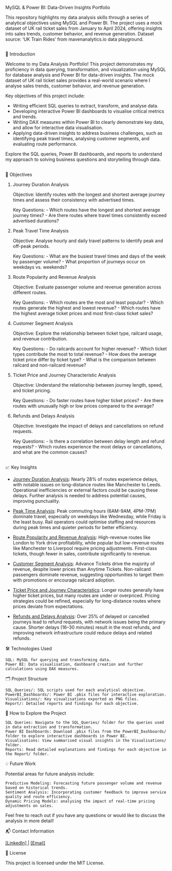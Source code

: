 MySQL & Power BI: Data-Driven Insights Portfolio

This repository highlights my data analysis skills through a series of analytical objectives using MySQL and Power BI. The project uses a mock dataset of UK rail ticket sales from January to April 2024, offering insights into sales trends, customer behavior, and revenue generation. Dataset source: ‘UK Train Rides’ from mavenanalytics.io data playground.

##

📘 Introduction

Welcome to my Data Analysis Portfolio! This project demonstrates my proficiency in data querying, transformation, and visualization using MySQL for database analysis and Power BI for data-driven insights. The mock dataset of UK rail ticket sales provides a real-world scenario where I analyse sales trends, customer behavior, and revenue generation.

Key objectives of this project include:

   - Writing efficient SQL queries to extract, transform, and analyse data.
   - Developing interactive Power BI dashboards to visualise critical metrics and trends.
   - Writing DAX measures within Power BI to clearly demonstrate key data, and allow for interactive data visualisation.
   - Applying data-driven insights to address business challenges, such as identifying peak travel times, analysing customer segments, and evaluating route performance.

Explore the SQL queries, Power BI dashboards, and reports to understand my approach to solving business questions and storytelling through data.

##
🎯 Objectives
1. Journey Duration Analysis

   Objective: Identify routes with the longest and shortest average journey times and assess their consistency with advertised times.

   Key Questions:
        - Which routes have the longest and shortest average journey times?
        - Are there routes where travel times consistently exceed advertised durations?

2. Peak Travel Time Analysis

   Objective: Analyse hourly and daily travel patterns to identify peak and off-peak periods.

   Key Questions:
        - What are the busiest travel times and days of the week by passenger volume?
        - What proportion of journeys occur on weekdays vs. weekends?

3. Route Popularity and Revenue Analysis

   Objective: Evaluate passenger volume and revenue generation across different routes.

   Key Questions:
        - Which routes are the most and least popular?
        - Which routes generate the highest and lowest revenue?
        - Which routes have the highest average ticket prices and most first-class ticket sales?

4. Customer Segment Analysis

   Objective: Explore the relationship between ticket type, railcard usage, and revenue contribution.

   Key Questions:
        - Do railcards account for higher revenue?
        - Which ticket types contribute the most to total revenue?
        - How does the average ticket price differ by ticket type?
        - What is the comparison between railcard and non-railcard revenue?

5. Ticket Price and Journey Characteristic Analysis

   Objective: Understand the relationship between journey length, speed, and ticket pricing.

   Key Questions:
        - Do faster routes have higher ticket prices?
        - Are there routes with unusually high or low prices compared to the average?

6. Refunds and Delays Analysis

   Objective: Investigate the impact of delays and cancellations on refund requests.

   Key Questions:
        - Is there a correlation between delay length and refund requests?
        - Which routes experience the most delays or cancellations, and what are the common causes?

##

📈 Key Insights

   - [Journey Duration Analysis](https://github.com/tomredfern24/Data_Analysis_Portfolio_Project-UK_Rail_Prices/blob/main/Report/1.%20Journey%20Duration%20Analysis.md): Nearly 28% of routes experience delays, with notable issues on long-distance routes like Manchester to Leeds. Operational inefficiencies or external factors could be causing these delays. Further analysis is needed to address potential causes, improving punctuality.

   - [Peak Time Analysis](https://github.com/tomredfern24/Data_Analysis_Portfolio_Project-UK_Rail_Prices/blob/main/Report/2.%20Peak%20Time%20Analysis.md): Peak commuting hours (6AM-9AM, 4PM-7PM) dominate travel, especially on weekdays like Wednesday, while Friday is the least busy. Rail operators could optimise staffing and resources during peak times and quieter periods for better efficiency.

   - [Route Popularity and Revenue Analysis](https://github.com/tomredfern24/Data_Analysis_Portfolio_Project-UK_Rail_Prices/blob/main/Report/3.%20Route%20Popularity%20and%20Revenue%20Analysis.md): High-revenue routes like London to York drive profitability, while popular but low-revenue routes like Manchester to Liverpool require pricing adjustments. First-class tickets, though fewer in sales, contribute significantly to revenue.

   - [Customer Segment Analysis](https://github.com/tomredfern24/Data_Analysis_Portfolio_Project-UK_Rail_Prices/blob/main/Report/4.%20Customer%20Segment%20Analysis.md): Advance Tickets drive the majority of revenue, despite lower prices than Anytime Tickets. Non-railcard passengers dominate revenue, suggesting opportunities to target them with promotions or encourage railcard adoption.

   - [Ticket Price and Journey Characteristics](https://github.com/tomredfern24/Data_Analysis_Portfolio_Project-UK_Rail_Prices/blob/main/Report/5.%20Ticket%20Price%20and%20Journey%20Characteristics%20Analysis.md): Longer routes generally have higher ticket prices, but many routes are under or overpriced. Pricing strategies could be refined, especially for long-distance routes where prices deviate from expectations.

   - [Refunds and Delays Analysis](https://github.com/tomredfern24/Data_Analysis_Portfolio_Project-UK_Rail_Prices/blob/main/Report/6.%20Refunds%20and%20Delays%20Analysis.md): Over 25% of delayed or cancelled journeys lead to refund requests, with network issues being the primary cause. Shorter delays (16–30 minutes) result in the most refunds, and improving network infrastructure could reduce delays and related refunds.


🛠️ Technologies Used

    SQL: MySQL for querying and transforming data.
    Power BI: Data visualisation, dashboard creation and further calculations using DAX measures.

🗂️ Project Structure

    SQL_Queries/: SQL scripts used for each analytical objective.
    PowerBI_Dashboards/: Power BI .pbix files for interactive exploration.
    Visualisations/: Key visualisations exported as PNG files.
    Report/: Detailed reports and findings for each objective.

🚀 How to Explore the Project

    SQL Queries: Navigate to the SQL_Queries/ folder for the queries used in data extraction and transformation.
    Power BI Dashboards: Download .pbix files from the PowerBI_Dashboards/ folder to explore interactive dashboards in Power BI.
    Visualisations: View summarised visual insights in the Visualisations/ folder.
    Reports: Read detailed explanations and findings for each objective in the Report/ folder.

💡 Future Work

Potential areas for future analysis include:

    Predictive Modeling: Forecasting future passenger volume and revenue based on historical trends.
    Sentiment Analysis: Incorporating customer feedback to improve service quality and route efficiency.
    Dynamic Pricing Models: analysing the impact of real-time pricing adjustments on sales.

Feel free to reach out if you have any questions or would like to discuss the analysis in more detail!

📬 Contact Information

[[LinkedIn] ](https://www.linkedin.com/in/tom-r-029088289)| [[Email]](mailto:tomredfern24@gmail.com)


📝 License

This project is licensed under the MIT License.
